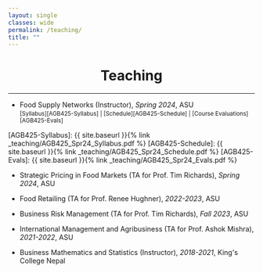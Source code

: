 ```yaml
---
layout: single
classes: wide
permalink: /teaching/
title: ""
---
```


# <center> Teaching </center>

---

* Food Supply Networks (Instructor), *Spring 2024*, ASU  
<small>[Syllabus][AGB425-Syllabus] | [Schedule][AGB425-Schedule] | [Course Evaluations][AGB425-Evals]</small>

[AGB425-Syllabus]: {{ site.baseurl }}{% link _teaching/AGB425_Spr24_Syllabus.pdf %}
[AGB425-Schedule]: {{ site.baseurl }}{% link _teaching/AGB425_Spr24_Schedule.pdf %}
[AGB425-Evals]: {{ site.baseurl }}{% link _teaching/AGB425_Spr24_Evals.pdf %}


* Strategic Pricing in Food Markets (TA for Prof. Tim Richards), *Spring 2024*, ASU
  
* Food Retailing (TA for Prof. Renee Hughner), *2022-2023*, ASU

* Business Risk Management (TA for Prof. Tim Richards), *Fall 2023*, ASU

* International Management and Agribusiness (TA for Prof. Ashok Mishra), *2021-2022*, ASU

* Business Mathematics and Statistics (Instructor), *2018-2021*, King's College Nepal
